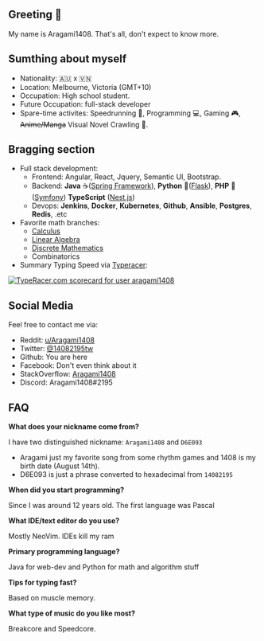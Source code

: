 ## Greeting :wave:
My name is Aragami1408. That's all, don't expect to know more. 

## Sumthing about myself
- Nationality: :australia: x :vietnam:
- Location: Melbourne, Victoria (GMT+10)
- Occupation: High school student.
- Future Occupation: full-stack developer
- Spare-time activites: Speedrunning :medal_sports:, Programming :computer:, Gaming :video_game:, ~~Anime/Manga~~  Visual Novel Crawling :blue_book:.

## Bragging section
- Full stack development:
  - Frontend: Angular, React, Jquery, Semantic UI, Bootstrap.
  - Backend: __Java__ ☕([Spring Framework](https://spring.io/)), __Python__ 🐍([Flask](https://flask.palletsprojects.com)), __PHP__ 🐘 ([Symfony](https://symfony.com/)) __TypeScript__ ([Nest.js](https://nestjs.com/))
  - Devops: __Jenkins__, __Docker__, __Kubernetes__, __Github__, __Ansible__, __Postgres__, __Redis__, .etc
- Favorite math branches: 
  - [Calculus](https://www.youtube.com/playlist?list=PLZHQObOWTQDMsr9K-rj53DwVRMYO3t5Yr)
  - [Linear Algebra](https://www.khanacademy.org/math/linear-algebra)
  - [Discrete Mathematics](https://ocw.mit.edu/courses/electrical-engineering-and-computer-science/6-042j-mathematics-for-computer-science-fall-2010/)
  - Combinatorics
- Summary Typing Speed via [Typeracer](https://play.typeracer.com/):

<a href="https://data.typeracer.com/pit/profile?user=aragami1408&ref=badge" target="_top"><img src="https://data.typeracer.com/misc/badge?user=aragami1408" border="0" alt="TypeRacer.com scorecard for user aragami1408"/></a>

## Social Media
Feel free to contact me via:
- Reddit: [u/Aragami1408](https://www.reddit.com/u/Aragami1408)
- Twitter: [@14082195tw](https://www.twitter.com/@14082195tw)
- Github: You are here
- Facebook: Don't even think about it
- StackOverflow: [Aragami1408](https://stackoverflow.com/users/7519376/aragami1408?tab=profile)
- Discord: Aragami1408#2195

## FAQ

**What does your nickname come from?**

I have two distinguished nickname: `Aragami1408` and `D6E093`
- Aragami just my favorite song from some rhythm games and 1408 is my birth date (August 14th).
- D6E093 is just a phrase converted to hexadecimal from `14082195`


**When did you start programming?**

Since I was around 12 years old. The first language was Pascal


**What IDE/text editor do you use?**

Mostly NeoVim. IDEs kill my ram


**Primary programming language?**

Java for web-dev and Python for math and algorithm stuff


**Tips for typing fast?**

Based on muscle memory. 

**What type of music do you like most?**

Breakcore and Speedcore.

